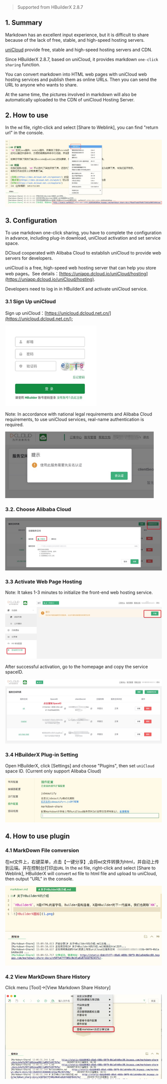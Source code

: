 > Supported from HBuilderX 2.8.7

## 1. Summary

Markdown has an excellent input experience, but it is difficult to share because of the lack of free, stable, and high-speed hosting servers.

[uniCloud](https://unicloud.dcloud.net.cn/) provide free, stable and high-speed hosting servers and CDN.

Since HBuilderX 2.8.7, based on uniCloud, it provides markdown `one-click sharing` function.

You can convert markdown into HTML web pages with uniCloud web hosting services and publish them as online URLs. Then you can send the URL to anyone who wants to share.

At the same time, the pictures involved in markdown will also be automatically uploaded to the CDN of uniCloud Hosting Server.

## 2. How to use

In the `md` file, right-click and select [Share to Weblink], you can find "return url" in the console.

<img src="/static/snapshots/tutorial/markdown_share_1.jpeg" style="zoom:65%" />


## 3. Configuration

To use markdown one-click sharing, you have to complete the configuration in advance, including plug-in download, uniCloud activation and set service space.
 
DCloud cooperated with Alibaba Cloud to establish uniCloud to provide web servers for developers.

uniCloud is a free, high-speed web hosting server that can help you store web pages。See details：[https://uniapp.dcloud.io/uniCloud/hosting](https://uniapp.dcloud.io/uniCloud/hosting).

Developers need to log in in HBuilderX and activate uniCloud service.

### 3.1 Sign Up uniCloud

Sign up uniCloud：[https://unicloud.dcloud.net.cn/](https://unicloud.dcloud.net.cn/); 

<img src="/static/snapshots/tutorial/markdown_share_2.jpeg" style="zoom:80%" />

Note: In accordance with national legal requirements and Alibaba Cloud requirements, to use uniCloud services, real-name authentication is required.

<img src="/static/snapshots/tutorial/markdown_share_3.jpeg" style="zoom:80%" />


### 3.2.  Choose Alibaba Cloud

<img src="/static/snapshots/tutorial/markdown_share_4.jpeg" style="zoom:65%" />

### 3.3  Activate Web Page Hosting

Note: It takes 1-3 minutes to initialize the front-end web hosting service.

<img src="/static/snapshots/tutorial/markdown_share_5.jpeg" style="zoom:65%" />

After successful activation, go to the homepage and copy the service spaceID.

<img src="/static/snapshots/tutorial/markdown_share_6.jpeg" style="zoom:65%" />

### 3.4 HBuilderX Plug-in Setting

Open HBuilderX, click [Settings] and choose "Plugins", then set `uniCloud` space ID. (Current only support Alibaba Cloud)

<img src="/static/snapshots/tutorial/markdown_share_7.jpeg" style="zoom:80%" />


## 4. How to use plugin

### 4.1 MarkDown File conversion

在`md`文件上，右键菜单，点击【一键分享】,会将`md`文件转换为html，并自动上传到云端。并在控制台打印出`URL`
In the `md` file, right-click and select [Share to Weblink], HBuilderX will convert `md` file to html file and upload to uniCloud, then output "URL" in the console.

<img src="/static/snapshots/tutorial/markdown_share_8.jpeg" style="zoom:80%" />

### 4.2 View MarkDown Share History

Click menu [Tool]->[View Markdown Share History]

<img src="/static/snapshots/tutorial/markdown_share_9.jpeg" style="zoom:80%" />
